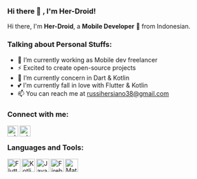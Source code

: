 ### Hi there 👋 , I'm Her-Droid!
   
Hi there, I'm **Her-Droid**, a **Mobile Developer** 🚀 from Indonesian.

### Talking about Personal Stuffs:
  - 🔭 I’m currently working as Mobile dev freelancer
  - ⚡ Excited to create open-source projects
  - 🌱 I’m currently concern in Dart & Kotlin
  - 💕 I'm currently fall in love with Flutter & Kotlin
  - 📫 You can reach me at <a href="mailto:russihersiano38@gmail.com">russihersiano38@gmail.com</a>

  
### Connect with me:

<p>
    <a href="https://instagram/abuzaio" target="blank"><img align="left" alt="udoyhasan | Twitter" height="25px" src="https://raw.githubusercontent.com/udoyhasan/udoyhasan/main/social/instagram.png" /></a>
    <a href="https://www.linkedin.com/in/russi-hersiano-b2b20a186/" target="blank"><img align="left" alt="udoyhasan | LinkedIn" height="25px" src="https://raw.githubusercontent.com/udoyhasan/udoyhasan/main/social/linkedin.png" /></a>
</p>

<br />

### Languages and Tools:

<img align="left" alt="Flutter" height="30px" src="https://cdn.worldvectorlogo.com/logos/flutter-logo.svg" />
<img align="left" alt="Kotlin" height="30px" src="https://img.icons8.com/color/96/000000/kotlin.png" />
<img align="left" alt="Java" height="30px" src="https://img.icons8.com/color/96/000000/java-coffee-cup-logo--v1.png" />
<img align="left" alt="Firebase" height="30px" src="https://img.icons8.com/color/96/000000/firebase.png" />
<img align="left" alt="Material UI" height="30px" src="https://img.icons8.com/color/96/000000/material-ui.png" />
